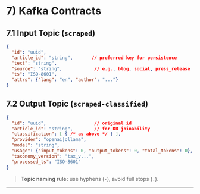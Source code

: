 # 7) Kafka Contracts

## 7.1 Input Topic (`scraped`)

```json
{
  "id": "uuid",
  "article_id": "string",       // preferred key for persistence
  "text": "string",
  "source": "string",            // e.g., blog, social, press_release
  "ts": "ISO-8601",
  "attrs": {"lang": "en", "author": "..."}
}
```

## 7.2 Output Topic (`scraped-classified`)

```json
{
  "id": "uuid",                  // original id
  "article_id": "string",        // for DB joinability
  "classification": [ { /* as above */ } ],
  "provider": "openai|ollama",
  "model": "string",
  "usage": {"input_tokens": 0, "output_tokens": 0, "total_tokens": 0},
  "taxonomy_version": "tax_v...",
  "processed_ts": "ISO-8601"
}
```

> **Topic naming rule:** use hyphens (`-`), avoid full stops (`.`).

---
